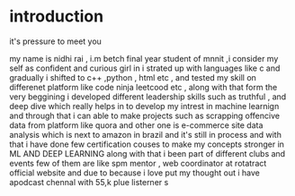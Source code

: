 # introduction

it's pressure to meet you 

my name is nidhi rai , i.m betch final year student of mnnit ,i consider my self as confident and curious girl in  i strated up with  languages like c and gradually i shifted to c++ ,python , html etc , and tested my skill on differenet platform like code ninja leetcood etc , along with that   form the very beggining i developed different leadership skills such as truthful ,  and deep dive  which really helps in to develop my intrest in machine learnign and through that i can able to make projects such as scrapping offencive data from platform like quora and other one is 
e-commerce site data analysis which is next to amazon in brazil and it's still in process and with that i have done few certification couses to make my concepts stronger in ML AND DEEP LEARNING 
along with that i been part of different clubs and events few of them are like spm mentor , web coordinator at rotatract official  website and due to because i love put my thought out i have apodcast chennal with 55,k plue listerner s 



